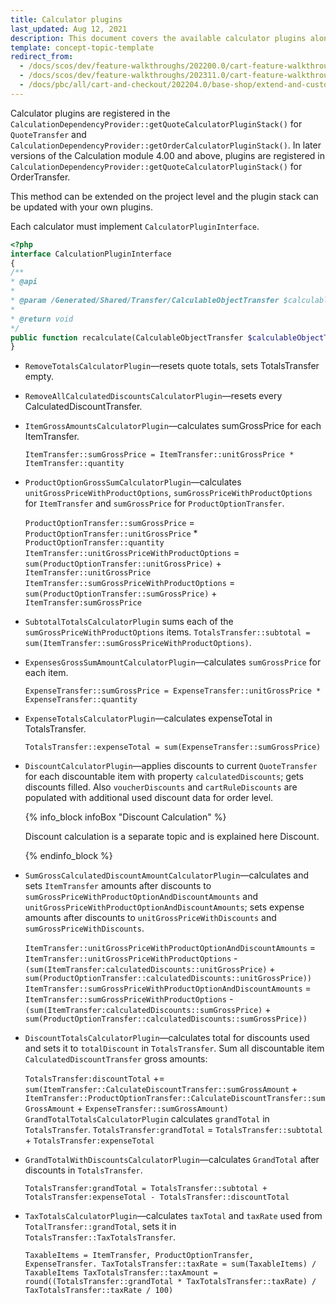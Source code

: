 ```yaml
---
title: Calculator plugins
last_updated: Aug 12, 2021
description: This document covers the available calculator plugins along with their examples.
template: concept-topic-template
redirect_from:
  - /docs/scos/dev/feature-walkthroughs/202200.0/cart-feature-walkthrough/calculator-plugins.html
  - /docs/scos/dev/feature-walkthroughs/202311.0/cart-feature-walkthrough/calculator-plugins.html
  - /docs/pbc/all/cart-and-checkout/202204.0/base-shop/extend-and-customize/calculator-plugins.html
---
```


Calculator plugins are registered in the `CalculationDependencyProvider::getQuoteCalculatorPluginStack()` for `QuoteTransfer` and `CalculationDependencyProvider::getOrderCalculatorPluginStack()`. In later versions of the Calculation module 4.00 and above, plugins are registered in `CalculationDependencyProvider::getQuoteCalculatorPluginStack()` for OrderTransfer.

This method can be extended on the project level and the plugin stack can be updated with your own plugins.

Each calculator must implement `CalculatorPluginInterface`.

```php
<?php
interface CalculationPluginInterface
{
/**
* @api
*
* @param /Generated/Shared/Transfer/CalculableObjectTransfer $calculableObjectTransfer
*
* @return void
*/
public function recalculate(CalculableObjectTransfer $calculableObjectTransfer);
}
```

* `RemoveTotalsCalculatorPlugin`—resets quote totals, sets TotalsTransfer empty.
* `RemoveAllCalculatedDiscountsCalculatorPlugin`—resets every CalculatedDiscountTransfer.
* `ItemGrossAmountsCalculatorPlugin`—calculates sumGrossPrice for each ItemTransfer.

    `ItemTransfer::sumGrossPrice = ItemTransfer::unitGrossPrice * ItemTransfer::quantity`

* `ProductOptionGrossSumCalculatorPlugin`—calculates `unitGrossPriceWithProductOptions`, `sumGrossPriceWithProductOptions` for `ItemTransfer` and `sumGrossPrice` for `ProductOptionTransfer`.

    `ProductOptionTransfer::sumGrossPrice` = `ProductOptionTransfer::unitGrossPrice` * `ProductOptionTransfer::quantity`
    `ItemTransfer::unitGrossPriceWithProductOptions` = `sum(ProductOptionTransfer::unitGrossPrice)` + `ItemTransfer::unitGrossPrice`
    `ItemTransfer::sumGrossPriceWithProductOptions` = `sum(ProductOptionTransfer::sumGrossPrice)` + `ItemTransfer:sumGrossPrice`


* `SubtotalTotalsCalculatorPlugin` sums each of the `sumGrossPriceWithProductOptions` items.
`TotalsTransfer::subtotal = sum(ItemTransfer::sumGrossPriceWithProductOptions)`.

* `ExpensesGrossSumAmountCalculatorPlugin`—calculates `sumGrossPrice` for each item.

    `ExpenseTransfer::sumGrossPrice = ExpenseTransfer::unitGrossPrice * ExpenseTransfer::quantity`

* `ExpenseTotalsCalculatorPlugin`—calculates expenseTotal in TotalsTransfer.

    `TotalsTransfer::expenseTotal = sum(ExpenseTransfer::sumGrossPrice)`

* `DiscountCalculatorPlugin`—applies discounts to current `QuoteTransfer` for each discountable item with property `calculatedDiscounts`; gets discounts filled. Also `voucherDiscounts` and `cartRuleDiscounts` are populated with additional used discount data for order level.

    {% info_block infoBox "Discount Calculation" %}

    Discount calculation is a separate topic and is explained here Discount.

    {% endinfo_block %}

* `SumGrossCalculatedDiscountAmountCalculatorPlugin`—calculates and sets `ItemTransfer` amounts after discounts to `sumGrossPriceWithProductOptionAndDiscountAmounts` and `unitGrossPriceWithProductOptionAndDiscountAmounts`; sets expense amounts after discounts to `unitGrossPriceWithDiscounts` and `sumGrossPriceWithDiscounts`.

    `ItemTransfer::unitGrossPriceWithProductOptionAndDiscountAmounts` = `ItemTransfer::unitGrossPriceWithProductOptions` -  `(sum(ItemTransfer:calculatedDiscounts::unitGrossPrice)` + `sum(ProductOptionTransfer::calculatedDiscounts::unitGrossPrice))`
    `ItemTransfer::sumGrossPriceWithProductOptionAndDiscountAmounts` = `ItemTransfer::sumGrossPriceWithProductOptions` - `(sum(ItemTransfer:calculatedDiscounts::sumGrossPrice)` + `sum(ProductOptionTransfer::calculatedDiscounts::sumGrossPrice))`


* `DiscountTotalsCalculatorPlugin`—сalculates total for discounts used and sets it to `totalDiscount` in `TotalsTransfer`. Sum all discountable item `CalculatedDiscountTransfer` gross amounts:

    `TotalsTransfer:discountTotal` += `sum(ItemTransfer::CalculateDiscountTransfer::sumGrossAmount` +
    `ItemTransfer::ProductOptionTransfer::CalculateDiscountTransfer::sumGrossAmount` + `ExpenseTransfer::sumGrossAmount)`
    `GrandTotalTotalsCalculatorPlugin` calculates `grandTotal` in `TotalsTransfer`.
    `TotalsTransfer:grandTotal` = `TotalsTransfer::subtotal` + `TotalsTransfer:expenseTotal`


* `GrandTotalWithDiscountsCalculatorPlugin`—calculates `GrandTotal` after discounts in `TotalsTransfer`.

    `TotalsTransfer:grandTotal = TotalsTransfer::subtotal + TotalsTransfer:expenseTotal - TotalsTransfer::discountTotal`

* `TaxTotalsCalculatorPlugin`—calculates `taxTotal` and `taxRate` used from `TotalTransfer::grandTotal`, sets it in `TotalsTransfer::TaxTotalsTransfer`.

    `TaxableItems = ItemTransfer, ProductOptionTransfer, ExpenseTransfer. TaxTotalsTransfer::taxRate = sum(TaxableItems) / TaxableItems TaxTotalsTransfer::taxAmount = round((TotalsTransfer::grandTotal * TaxTotalsTransfer::taxRate) / TaxTotalsTransfer::taxRate / 100)`

